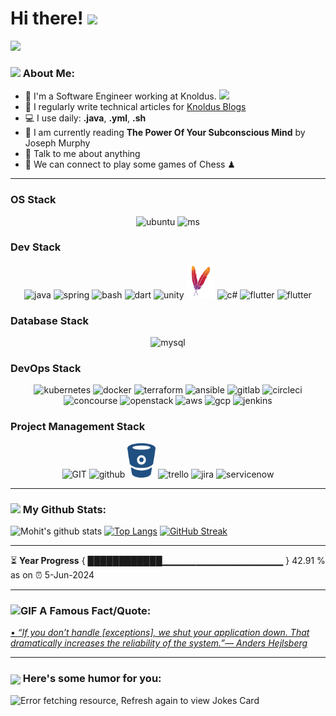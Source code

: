 # Hi there! <img src="https://github.com/TheDudeThatCode/TheDudeThatCode/blob/master/Assets/Hi.gif" width="29px">

![](https://camo.githubusercontent.com/992babdffd8c74a1502de375fbdf7e4d54773242/68747470733a2f2f6d656469612e67697068792e636f6d2f6d656469612f53576f536b4e36447854737a71494b4571762f67697068792e676966)

### <img src="https://github.com/TheDudeThatCode/TheDudeThatCode/blob/master/Assets/Developer.gif" width="45px"> About Me:
- 🏦 I'm a Software Engineer working at Knoldus.
  <img src="https://media.giphy.com/media/WUlplcMpOCEmTGBtBW/giphy.gif" width="30">
- 📝 I regularly write technical articles for [Knoldus Blogs](https://blog.knoldus.com/)
- 💻 I use daily: **.java**, **.yml**, **.sh**
- 📖 I am currently reading **The Power Of Your Subconscious Mind** by Joseph Murphy
- 💬 Talk to me about anything
- 👯 We can connect to play some games of Chess ♟

---
### OS Stack

<p align="center">
      <img src="https://www.vectorlogo.zone/logos/ubuntu/ubuntu-icon.svg" alt="ubuntu" width="45" height="55"/>
      <img src="https://www.vectorlogo.zone/logos/microsoft/microsoft-icon.svg" alt="ms" width="45" height="55"/>
</p>

### Dev Stack

<p align="center">
      <img src="https://www.vectorlogo.zone/logos/java/java-icon.svg" alt="java" width="65" height="65"/>
      <img src="https://www.vectorlogo.zone/logos/springio/springio-icon.svg" alt="spring" width="55" height="55"/>
      <img src="https://www.vectorlogo.zone/logos/gnu_bash/gnu_bash-icon.svg" alt="bash" width="45" height="55"/>
      <img src="https://www.vectorlogo.zone/logos/dartlang/dartlang-icon.svg" alt="dart" width="45" height="55"/>
      <img src="https://www.vectorlogo.zone/logos/unity3d/unity3d-icon.svg" alt="unity" width="45" height="55"/>
      <img src="https://github.com/vscode-icons/vscode-icons/blob/master/icons/file_type_maven.svg" alt="maven" width="45" height="55"/>
      <img src="https://github.com/abranhe/programming-languages-logos/blob/master/src/csharp/csharp.svg" alt="c#" width="45" height="55"/>
      <img src="https://www.vectorlogo.zone/logos/flutterio/flutterio-icon.svg" alt="flutter" width="45" height="55"/>
      <img src="https://github.com/actions/starter-workflows/blob/main/icons/powershell.svg" alt="flutter" width="45" height="55"/>
</p>

### Database Stack

<p align="center">
      <img src="https://www.vectorlogo.zone/logos/mysql/mysql-icon.svg" alt="mysql" width="45" height="55"/>
</p>

### DevOps Stack

<p align="center">
      <img src="https://www.vectorlogo.zone/logos/kubernetes/kubernetes-icon.svg" alt="kubernetes" width="55" height="55"/>
      <img src="https://www.vectorlogo.zone/logos/docker/docker-icon.svg" alt="docker" width="60" height="50"/>
      <img src="https://www.vectorlogo.zone/logos/terraformio/terraformio-icon.svg" alt="terraform" width="45" height="55"/>
      <img src="https://www.vectorlogo.zone/logos/ansible/ansible-icon.svg" alt="ansible" width="45" height="55"/>
      <img src="https://www.vectorlogo.zone/logos/gitlab/gitlab-icon.svg" alt="gitlab" width="45" height="55"/>
      <img src="https://www.vectorlogo.zone/logos/circleci/circleci-icon.svg" alt="circleci" width="45" height="55"/>
      <img src="https://www.vectorlogo.zone/logos/concourse-ci/concourse-ci-icon.svg" alt="concourse" width="45" height="55"/>
      <img src="https://www.vectorlogo.zone/logos/openstack/openstack-icon.svg" alt="openstack" width="45" height="55"/>
      <img src="https://www.vectorlogo.zone/logos/amazon_aws/amazon_aws-icon.svg" alt="aws" width="45" height="55"/>
      <img src="https://www.vectorlogo.zone/logos/google_cloud/google_cloud-icon.svg" alt="gcp" width="45" height="55"/>
      <img src="https://www.vectorlogo.zone/logos/jenkins/jenkins-icon.svg" alt="jenkins" width="45" height="55"/>
</p>

### Project Management Stack

<p align="center">
      <img src="https://www.vectorlogo.zone/logos/git-scm/git-scm-icon.svg" alt="GIT" width="55" height="55"/>
      <img src="https://www.vectorlogo.zone/logos/github/github-icon.svg" alt="github" width="45" height="55"/>
      <img src="https://github.com/gilbarbara/logos/blob/master/logos/bitbucket.svg" alt="bitbucket" width="45" height="55"/>
      <img src="https://www.vectorlogo.zone/logos/trello/trello-icon.svg" alt="trello" width="45" height="55"/>
      <img src="https://www.vectorlogo.zone/logos/atlassian_jira/atlassian_jira-icon.svg" alt="jira" width="45" height="55"/>
      <img src="https://www.vectorlogo.zone/logos/servicenow/servicenow-icon.svg" alt="servicenow" width="45" height="55"/>
</p>

---
### <img src='https://media1.giphy.com/media/du3J3cXyzhj75IOgvA/giphy.gif?cid=ecf05e47x2g034i9pzwtzzsd3xgg2w9nr94t4tflbbgo3008&rid=giphy.gif' width='25px'> My Github Stats:
![Mohit's github stats](https://github-readme-stats.vercel.app/api?username=mohitsaxenaknoldus&show_icons=true&title_color=ffc857&icon_color=8ac926&text_color=daf7dc&bg_color=151515&hide=issues&count_private=true&include_all_commits=true)
[![Top Langs](https://github-readme-stats.vercel.app/api/top-langs/?username=mohitsaxenaknoldus&layout=compact&text_color=daf7dc&bg_color=151515&hide=css,html,php)](https://github.com/anuraghazra/github-readme-stats)
[![GitHub Streak](https://github-readme-streak-stats.herokuapp.com/?user=mohitsaxenaknoldus&theme=dark)](https://git.io/streak-stats)

---
⏳ **Year Progress** { ████████████▁▁▁▁▁▁▁▁▁▁▁▁▁▁▁▁▁▁ } 42.91 % as on ⏰ 5-Jun-2024

---
### <img alt="GIF" src="https://github.com/TheDudeThatCode/TheDudeThatCode/blob/master/Assets/hmm.gif" width="20vw" /> A Famous Fact/Quote:
<a href="https://github.com/marketplace/actions/quote-readme">
<!--STARTS_HERE_QUOTE_README-->
• <i>“If you don’t handle [exceptions], we shut your application down.  That dramatically increases the reliability of the system.”— Anders Hejlsberg   </i>
<!--ENDS_HERE_QUOTE_README-->
</a>

---
### <img align ='center' src='https://media2.giphy.com/media/UQDSBzfyiBKvgFcSTw/giphy.gif?cid=ecf05e47p3cd513axbek3f56ti3jzizq8hincw20jauyyfyw&rid=giphy.gif' width ='29px'> Here's some humor for you:
<img src="https://readme-jokes.vercel.app/api" alt="Error fetching resource, Refresh again to view Jokes Card" />

